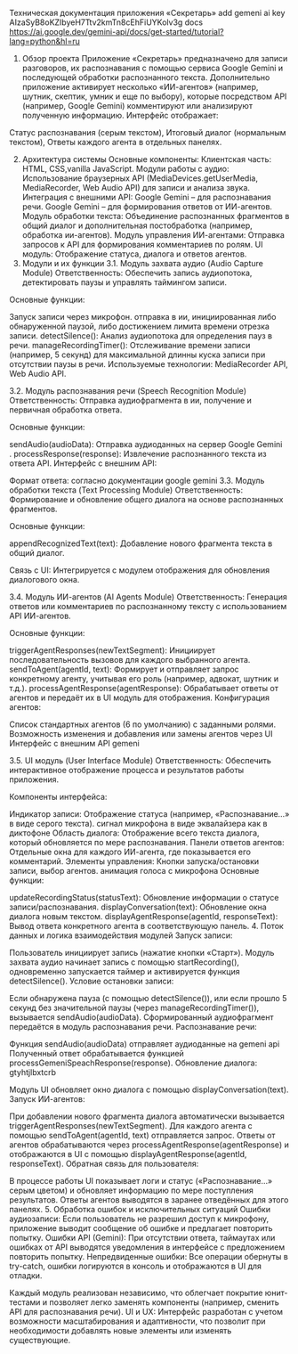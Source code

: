 Техническая документация приложения «Секретарь»
add gemeni ai key AIzaSyB8oKZIbyeH7Ttv2kmTn8cEhFiUYKolv3g docs https://ai.google.dev/gemini-api/docs/get-started/tutorial?lang=python&hl=ru

1. Обзор проекта
Приложение «Секретарь» предназначено для записи разговоров, их распознавания с помощью сервиса Google Gemini и последующей обработки распознанного текста. Дополнительно приложение активирует несколько «ИИ-агентов» (например, шутник, скептик, умник и еще по выбору), которые посредством API (например, Google Gemini) комментируют или анализируют полученную информацию. Интерфейс отображает:

Статус распознавания (серым текстом),
Итоговый диалог (нормальным текстом),
Ответы каждого агента в отдельных панелях.


2. Архитектура системы
Основные компоненты:
Клиентская часть: HTML, CSS,vanilla JavaScript.
Модули работы с аудио: Использование браузерных API (MediaDevices.getUserMedia, MediaRecorder, Web Audio API) для записи и анализа звука.
Интеграция с внешними API:
Google Gemini – для распознавания речи.
Google Gemini – для формирования ответов от ИИ-агентов.
Модуль обработки текста: Объединение распознанных фрагментов в общий диалог и дополнительная постобработка (например, обработка ии-агентов).
Модуль управления ИИ-агентами: Отправка запросов к API для формирования комментариев по ролям.
UI модуль: Отображение статуса, диалога и ответов агентов.
3. Модули и их функции
3.1. Модуль захвата аудио (Audio Capture Module)
Ответственность:
Обеспечить запись аудиопотока, детектировать паузы и управлять таймингом записи.

Основные функции:

Запуск записи через микрофон.
отправка в ии, инициированная либо обнаруженной паузой, либо достижением лимита времени отрезка записи.
detectSilence(): Анализ аудиопотока для определения пауз в речи.
manageRecordingTimer(): Отслеживание времени записи (например, 5 секунд) для максимальной длинны куска записи при отсутствии паузы в речи.
Используемые технологии:
MediaRecorder API, Web Audio API.

3.2. Модуль распознавания речи (Speech Recognition Module)
Ответственность:
Отправка аудиофрагмента в ии, получение и первичная обработка ответа.

Основные функции:

sendAudio(audioData): Отправка аудиоданных на сервер Google Gemini  
.
processResponse(response): Извлечение распознанного текста из ответа API.
Интерфейс с внешним API:

Формат ответа: согласно документации google gemini
3.3. Модуль обработки текста (Text Processing Module)
Ответственность:
Формирование и обновление общего диалога на основе распознанных фрагментов.

Основные функции:

appendRecognizedText(text): Добавление нового фрагмента текста в общий диалог.
 
Связь с UI:
Интегрируется с модулем отображения для обновления диалогового окна.

3.4. Модуль ИИ-агентов (AI Agents Module)
Ответственность:
Генерация ответов или комментариев по распознанному тексту с использованием API ИИ-агентов.

Основные функции:

triggerAgentResponses(newTextSegment): Инициирует последовательность вызовов для каждого выбранного агента.
sendToAgent(agentId, text): Формирует и отправляет запрос конкретному агенту, учитывая его роль (например, адвокат,  шутник и т.д.).
processAgentResponse(agentResponse): Обрабатывает ответы от агентов и передаёт их в UI модуль для отображения.
Конфигурация агентов:

Список стандартных агентов (6 по умолчанию) с заданными ролями.
Возможность изменения и добавления или замены агентов через UI
Интерфейс с внешним API gemeni

3.5. UI модуль (User Interface Module)
Ответственность:
Обеспечить интерактивное отображение процесса и результатов работы приложения.

Компоненты интерфейса:

Индикатор записи: Отображение статуса (например, «Распознавание…» в виде серого текста). сигнал микрофона в виде эквалайзера как в диктофоне 
Область диалога: Отображение всего текста диалога, который обновляется по мере распознавания.
Панели ответов агентов: Отдельные окна для каждого ИИ-агента, где показывается его комментарий.
Элементы управления: Кнопки запуска/остановки записи, выбор агентов. анимация голоса с микрофона 
Основные функции:


updateRecordingStatus(statusText): Обновление информации о статусе записи/распознавания.
displayConversation(text): Обновление окна диалога новым текстом.
displayAgentResponse(agentId, responseText): Вывод ответа конкретного агента в соответствующую панель.
4. Поток данных и логика взаимодействия модулей
Запуск записи:

Пользователь инициирует запись (нажатие кнопки «Старт»).
Модуль захвата аудио начинает запись с помощью startRecording(), одновременно запускается таймер и активируется функция detectSilence().
Условие остановки записи:

Если обнаружена пауза (с помощью detectSilence()), или если прошло 5 секунд без значительной паузы (через manageRecordingTimer()), вызывается sendAudio(audioData).
Сформированный аудиофрагмент передаётся в модуль распознавания речи.
Распознавание речи:

Функция sendAudio(audioData) отправляет аудиоданные на gemeni api
Полученный ответ обрабатывается функцией processGemeniSpeachResponse(response).
Обновление диалога: gtyhtjlbxtcrb

Модуль UI обновляет окно диалога с помощью displayConversation(text).
Запуск ИИ-агентов:

При добавлении нового фрагмента диалога автоматически вызывается triggerAgentResponses(newTextSegment).
Для каждого агента с помощью sendToAgent(agentId, text) отправляется запрос.
Ответы от агентов обрабатываются через processAgentResponse(agentResponse) и отображаются в UI с помощью displayAgentResponse(agentId, responseText).
Обратная связь для пользователя:

В процессе работы UI показывает логи и статус («Распознавание…» серым цветом) и обновляет информацию по мере поступления результатов.
Ответы агентов выводятся в заранее отведённых для этого панелях.
5. Обработка ошибок и исключительных ситуаций
Ошибки аудиозаписи:
Если пользователь не разрешил доступ к микрофону, приложение выводит сообщение об ошибке и предлагает повторить попытку.
Ошибки API (Gemini):
При отсутствии ответа, таймаутах или ошибках от API выводятся уведомления в интерфейсе с предложением повторить попытку.
Непредвиденные ошибки:
Все операции обернуты в try-catch, ошибки логируются в консоль и отображаются в UI для отладки.

Каждый модуль реализован независимо, что облегчает покрытие юнит-тестами и позволяет легко заменять компоненты (например, сменить API для распознавания речи).
UI и UX:
Интерфейс разработан с учетом возможности масштабирования и адаптивности, что позволит при необходимости добавлять новые элементы или изменять существующие.